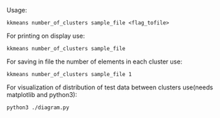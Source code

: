 Usage:

    kkmeans number_of_clusters sample_file <flag_tofile>
    
For printing on display use:

    kkmeans number_of_clusters sample_file

For saving in file the number of elements in each cluster use:
    
    kkmeans number_of_clusters sample_file 1

For visualization of distribution of test data between clusters use(needs matplotlib and python3):
    
    python3 ./diagram.py 

    
